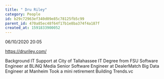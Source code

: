```yaml
---
title: " Dru Riley"
category: People
id: b29c72963ef340d09e85c78125fb5c99
parent_id: 470a85ec48f64f17b1e8ba374f4a187f
created_at: 1591833900052
---
```


06/10/2020 20:05

https://druriley.com/


Background
IT Support at City of Tallahassee
IT Degree from FSU
Software Engineer at BLiNQ Media
Senior Software Engineer at DealerMatch
Big Data Engineer at Manheim
Took a mini retirement
Building Trends.vc


    